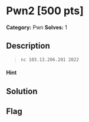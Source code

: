 # Pwn2 [500 pts]

**Category:** Pwn
**Solves:** 1

## Description
>`nc 103.13.206.201 2022`

#### Hint 

## Solution

## Flag


